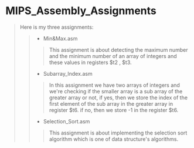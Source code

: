 # MIPS_Assembly_Assignments

> Here is my three assignments:  
>> - Min&Max.asm  
>>> This assignment is about detecting the maximum number and the minimum number of an array of integers and these values in registers $t2 , $t3.  
>> - Subarray_Index.asm  
>>> In this assignment we have two arrays of integers and we're checking if the smaller array is a sub array of the greater array or not, if yes, then we store the index of the first element of the sub array in the greater array in register $t6. if no, then we store -1 in the register $t6.  
>> - Selection_Sort.asm
>>> This assignment is about implementing the selection sort algorithm which is one of data structure's algorithms.
